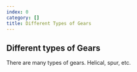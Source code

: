 ```yaml
---
index: 0
category: []
title: Different Types of Gears
---
```


## Different types of Gears

There are many types of gears. Helical, spur, etc.
